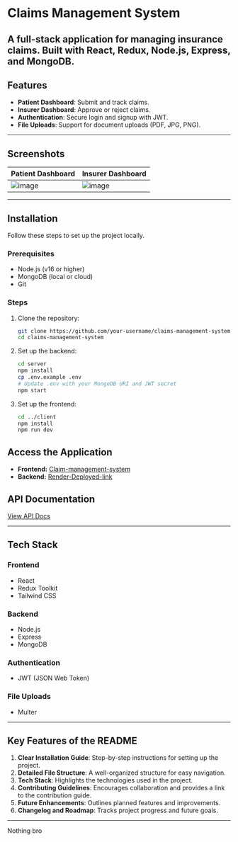 # Claims Management System
A full-stack application for managing insurance claims. Built with **React**, **Redux**, **Node.js**, **Express**, and **MongoDB**.
---

## **Features**
- **Patient Dashboard**: Submit and track claims.
- **Insurer Dashboard**: Approve or reject claims.
- **Authentication**: Secure login and signup with JWT.
- **File Uploads**: Support for document uploads (PDF, JPG, PNG).
---

## **Screenshots**
| Patient Dashboard | Insurer Dashboard |
|-------------------|-------------------|
|![image](https://github.com/user-attachments/assets/9f3716fe-85ad-48ac-b821-844029d0e386) | ![image](https://github.com/user-attachments/assets/28b52b1d-b8cc-41fb-a29c-b44dcf136076) |

---

## **Installation**
Follow these steps to set up the project locally.

### **Prerequisites**
- Node.js (v16 or higher)
- MongoDB (local or cloud)
- Git

### **Steps**
1. Clone the repository:
   ```bash
   git clone https://github.com/your-username/claims-management-system.git
   cd claims-management-system
   ```

2. Set up the backend:
   ```bash
   cd server
   npm install
   cp .env.example .env
   # Update .env with your MongoDB URI and JWT secret
   npm start
   ```

3. Set up the frontend:
   ```bash
   cd ../client
   npm install
   npm run dev
   ```

## **Access the Application**

- **Frontend:** [Claim-management-system](https://claim-management-system-git-main-sudhan1112s-projects.vercel.app/)
- **Backend:** [Render-Deployed-link](https://claim-management-system-4.onrender.com)

## **API Documentation**
[View API Docs](https://docs.google.com/document/d/1dQ4rJwvYVM111uJczvyz2AgbPSk8S6RPArrnr27zTM0/edit?usp=sharing)

---

## **Tech Stack**

### Frontend
- React
- Redux Toolkit
- Tailwind CSS

### Backend
- Node.js
- Express
- MongoDB

### Authentication
- JWT (JSON Web Token)

### File Uploads
- Multer

---

## **Key Features of the README**
1. **Clear Installation Guide**: Step-by-step instructions for setting up the project.
2. **Detailed File Structure**: A well-organized structure for easy navigation.
3. **Tech Stack**: Highlights the technologies used in the project.
4. **Contributing Guidelines**: Encourages collaboration and provides a link to the contribution guide.
5. **Future Enhancements**: Outlines planned features and improvements.
6. **Changelog and Roadmap**: Tracks project progress and future goals.

---

Nothing bro
